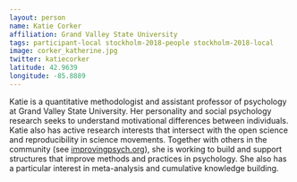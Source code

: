 ```yaml
---
layout: person
name: Katie Corker
affiliation: Grand Valley State University
tags: participant-local stockholm-2018-people stockholm-2018-local
image: corker_katherine.jpg
twitter: katiecorker
latitude: 42.9639
longitude: -85.8889
---
```

Katie is a quantitative methodologist and assistant professor of psychology at Grand Valley State University. Her personality and social psychology research seeks to understand motivational differences between individuals. Katie also has active research interests that intersect with the open science and reproducibility in science movements. Together with others in the community (see <a href="http://improvingpsych.org" target="_blank" rel="noopener">improvingpsych.org</a>), she is working to build and support structures that improve methods and practices in psychology. She also has a particular interest in meta-analysis and cumulative knowledge building.